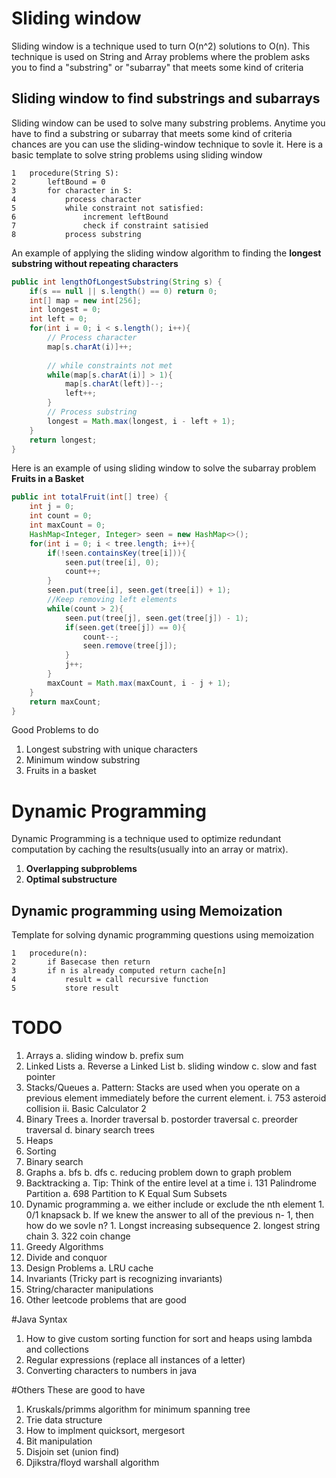 # Sliding window
Sliding window is a technique used to turn O(n^2) solutions to O(n). This technique is used on String and Array problems where the problem asks you to find a "substring" or "subarray" that meets some kind of criteria

## Sliding window to find substrings and subarrays
Sliding window can be used to solve many substring problems. Anytime you have to find a substring or subarray that meets some kind of criteria chances are you can use the sliding-window technique to sovle it. Here is a basic template to solve string problems using sliding window

```
1   procedure(String S):
2       leftBound = 0
3       for character in S:
4           process character
5           while constraint not satisfied:
6               increment leftBound
7               check if constraint satisied
8           process substring
```

An example of applying the sliding window algorithm to finding the **longest substring without repeating characters**

```java
public int lengthOfLongestSubstring(String s) {
    if(s == null || s.length() == 0) return 0;
    int[] map = new int[256];
    int longest = 0;
    int left = 0;
    for(int i = 0; i < s.length(); i++){
        // Process character
        map[s.charAt(i)]++;
            
        // while constraints not met
        while(map[s.charAt(i)] > 1){
            map[s.charAt(left)]--;
            left++;
        }
        // Process substring
        longest = Math.max(longest, i - left + 1);
    }
    return longest;
}
```
Here is an  example of using sliding window to solve the subarray problem **Fruits in a Basket**

```java
public int totalFruit(int[] tree) {
    int j = 0;
    int count = 0;
    int maxCount = 0;
    HashMap<Integer, Integer> seen = new HashMap<>();
    for(int i = 0; i < tree.length; i++){
        if(!seen.containsKey(tree[i])){
            seen.put(tree[i], 0);
            count++;
        }
        seen.put(tree[i], seen.get(tree[i]) + 1);
        //Keep removing left elements
        while(count > 2){
            seen.put(tree[j], seen.get(tree[j]) - 1);
            if(seen.get(tree[j]) == 0){
                count--;
                seen.remove(tree[j]);
            }
            j++;
        }
        maxCount = Math.max(maxCount, i - j + 1);
    }
    return maxCount;
}
```

Good Problems to do
1. Longest substring with unique characters
2. Minimum window substring
3. Fruits in a basket

# Dynamic Programming
Dynamic Programming is a technique used to optimize redundant computation by caching the results(usually into an array or matrix).  
1. **Overlapping subproblems**
2. **Optimal substructure**

## Dynamic programming using Memoization 
Template for solving dynamic programming questions using memoization
```
1   procedure(n):
2       if Basecase then return
3       if n is already computed return cache[n]
4           result = call recursive function 
5           store result
```


# TODO
1. Arrays
    a. sliding window
    b. prefix sum
2. Linked Lists
    a. Reverse a Linked List
    b. sliding window 
    c. slow and fast pointer
3. Stacks/Queues
    a. Pattern: Stacks are used when you operate on a previous element immediately before the current element.
        i. 753 asteroid collision
        ii. Basic Calculator 2
4. Binary Trees
    a. Inorder traversal
    b. postorder traversal
    c. preorder traversal
    d. binary search trees
5. Heaps
6. Sorting
7. Binary search
8. Graphs
    a. bfs
    b. dfs
    c. reducing problem down to graph problem
9. Backtracking
    a. Tip: Think of the entire level at a time
        i. 131 Palindrome Partition
    a. 698 Partition to K Equal Sum Subsets
10. Dynamic programming
    a. we either include or exclude the nth element
        1. 0/1 knapsack
    b. If we knew the answer to all of the previous n- 1, then how do we sovle n?
        1. Longst increasing subsequence
        2. longest string chain
        3. 322 coin change
11. Greedy Algorithms
12. Divide and conquor
13. Design Problems
    a. LRU cache
14. Invariants (Tricky part is recognizing invariants)
15. String/character manipulations
16. Other leetcode problems that are good

#Java Syntax
1. How to give custom sorting function for sort and heaps using lambda and collections
2. Regular expressions (replace all instances of a letter)
3. Converting characters to numbers in java

#Others
These are good to have 
1. Kruskals/primms algorithm for minimum spanning tree
2. Trie data structure
3. How to implment quicksort, mergesort
4. Bit manipulation
5. Disjoin set (union find)
6. Djikstra/floyd warshall algorithm
